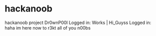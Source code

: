 # hackanoob
hackanoob project
Dr0wnP00l Logged in: Works
| Hi_Guyss Logged in: haha im here now to r3kt all of you n00bs
